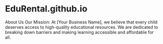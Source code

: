 # EduRental.github.io
About Us Our Mission: At [Your Business Name], we believe that every child deserves access to high-quality educational resources. We are dedicated to breaking down barriers and making learning accessible and affordable for all.
